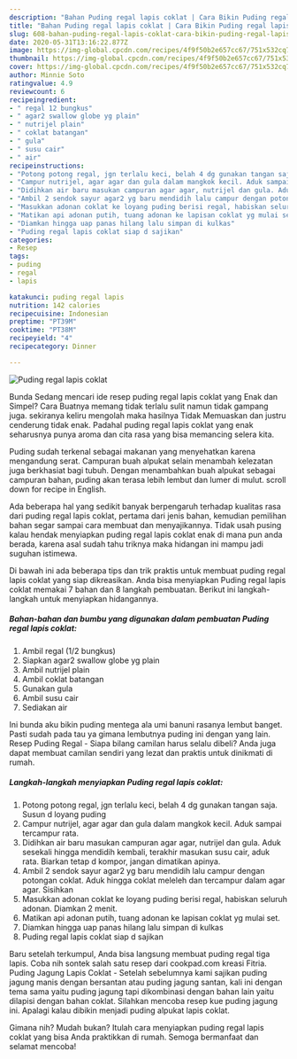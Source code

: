 ```yaml
---
description: "Bahan Puding regal lapis coklat | Cara Bikin Puding regal lapis coklat Yang Lezat Sekali"
title: "Bahan Puding regal lapis coklat | Cara Bikin Puding regal lapis coklat Yang Lezat Sekali"
slug: 608-bahan-puding-regal-lapis-coklat-cara-bikin-puding-regal-lapis-coklat-yang-lezat-sekali
date: 2020-05-31T13:16:22.877Z
image: https://img-global.cpcdn.com/recipes/4f9f50b2e657cc67/751x532cq70/puding-regal-lapis-coklat-foto-resep-utama.jpg
thumbnail: https://img-global.cpcdn.com/recipes/4f9f50b2e657cc67/751x532cq70/puding-regal-lapis-coklat-foto-resep-utama.jpg
cover: https://img-global.cpcdn.com/recipes/4f9f50b2e657cc67/751x532cq70/puding-regal-lapis-coklat-foto-resep-utama.jpg
author: Minnie Soto
ratingvalue: 4.9
reviewcount: 6
recipeingredient:
- " regal 12 bungkus"
- " agar2 swallow globe yg plain"
- " nutrijel plain"
- " coklat batangan"
- " gula"
- " susu cair"
- " air"
recipeinstructions:
- "Potong potong regal, jgn terlalu keci, belah 4 dg gunakan tangan saja. Susun d loyang puding"
- "Campur nutrijel, agar agar dan gula dalam mangkok kecil. Aduk sampai tercampur rata."
- "Didihkan air baru masukan campuran agar agar, nutrijel dan gula. Aduk sesekali hingga mendidih kembali, terakhir masukan susu cair, aduk rata. Biarkan tetap d kompor, jangan dimatikan apinya."
- "Ambil 2 sendok sayur agar2 yg baru mendidih lalu campur dengan potongan coklat. Aduk hingga coklat meleleh dan tercampur dalam agar agar. Sisihkan"
- "Masukkan adonan coklat ke loyang puding berisi regal, habiskan seluruh adonan. Diamkan 2 menit."
- "Matikan api adonan putih, tuang adonan ke lapisan coklat yg mulai set."
- "Diamkan hingga uap panas hilang lalu simpan di kulkas"
- "Puding regal lapis coklat siap d sajikan"
categories:
- Resep
tags:
- puding
- regal
- lapis

katakunci: puding regal lapis 
nutrition: 142 calories
recipecuisine: Indonesian
preptime: "PT39M"
cooktime: "PT38M"
recipeyield: "4"
recipecategory: Dinner

---
```



![Puding regal lapis coklat](https://img-global.cpcdn.com/recipes/4f9f50b2e657cc67/751x532cq70/puding-regal-lapis-coklat-foto-resep-utama.jpg)

Bunda Sedang mencari ide resep puding regal lapis coklat yang Enak dan Simpel? Cara Buatnya memang tidak terlalu sulit namun tidak gampang juga. sekiranya keliru mengolah maka hasilnya Tidak Memuaskan dan justru cenderung tidak enak. Padahal puding regal lapis coklat yang enak seharusnya punya aroma dan cita rasa yang bisa memancing selera kita.

Puding sudah terkenal sebagai makanan yang menyehatkan karena mengandung serat. Campuran buah alpukat selain menambah kelezatan juga berkhasiat bagi tubuh. Dengan menambahkan buah alpukat sebagai campuran bahan, puding akan terasa lebih lembut dan lumer di mulut. scroll down for recipe in English.

Ada beberapa hal yang sedikit banyak berpengaruh terhadap kualitas rasa dari puding regal lapis coklat, pertama dari jenis bahan, kemudian pemilihan bahan segar sampai cara membuat dan menyajikannya. Tidak usah pusing kalau hendak menyiapkan puding regal lapis coklat enak di mana pun anda berada, karena asal sudah tahu triknya maka hidangan ini mampu jadi suguhan istimewa.


Di bawah ini ada beberapa tips dan trik praktis untuk membuat puding regal lapis coklat yang siap dikreasikan. Anda bisa menyiapkan Puding regal lapis coklat memakai 7 bahan dan 8 langkah pembuatan. Berikut ini langkah-langkah untuk menyiapkan hidangannya.

<!--inarticleads1-->

##### Bahan-bahan dan bumbu yang digunakan dalam pembuatan Puding regal lapis coklat:

1. Ambil  regal (1/2 bungkus)
1. Siapkan  agar2 swallow globe yg plain
1. Ambil  nutrijel plain
1. Ambil  coklat batangan
1. Gunakan  gula
1. Ambil  susu cair
1. Sediakan  air


Ini bunda aku bikin puding mentega ala umi banuni rasanya lembut banget. Pasti sudah pada tau ya gimana lembutnya puding ini dengan yang lain. Resep Puding Regal - Siapa bilang camilan harus selalu dibeli? Anda juga dapat membuat camilan sendiri yang lezat dan praktis untuk dinikmati di rumah. 

<!--inarticleads2-->

##### Langkah-langkah menyiapkan Puding regal lapis coklat:

1. Potong potong regal, jgn terlalu keci, belah 4 dg gunakan tangan saja. Susun d loyang puding
1. Campur nutrijel, agar agar dan gula dalam mangkok kecil. Aduk sampai tercampur rata.
1. Didihkan air baru masukan campuran agar agar, nutrijel dan gula. Aduk sesekali hingga mendidih kembali, terakhir masukan susu cair, aduk rata. Biarkan tetap d kompor, jangan dimatikan apinya.
1. Ambil 2 sendok sayur agar2 yg baru mendidih lalu campur dengan potongan coklat. Aduk hingga coklat meleleh dan tercampur dalam agar agar. Sisihkan
1. Masukkan adonan coklat ke loyang puding berisi regal, habiskan seluruh adonan. Diamkan 2 menit.
1. Matikan api adonan putih, tuang adonan ke lapisan coklat yg mulai set.
1. Diamkan hingga uap panas hilang lalu simpan di kulkas
1. Puding regal lapis coklat siap d sajikan


Baru setelah terkumpul, Anda bisa langsung membuat puding regal tiga lapis. Coba nih sontek salah satu resep dari cookpad.com kreasi Fitria. Puding Jagung Lapis Coklat - Setelah sebelumnya kami sajikan puding jagung manis dengan bersantan atau puding jagung santan, kali ini dengan tema sama yaitu puding jagung tapi dikombinasi dengan bahan lain yaitu dilapisi dengan bahan coklat. Silahkan mencoba resep kue puding jagung ini. Apalagi kalau dibikin menjadi puding alpukat lapis coklat. 

Gimana nih? Mudah bukan? Itulah cara menyiapkan puding regal lapis coklat yang bisa Anda praktikkan di rumah. Semoga bermanfaat dan selamat mencoba!
